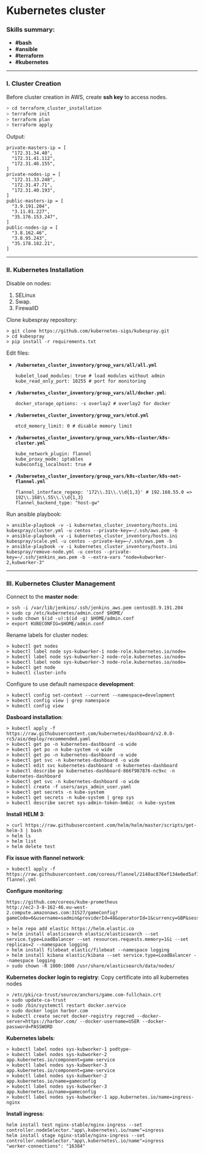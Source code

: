 # Kubernetes cluster
### Skills summary:
- **#bash**
- **#ansible**
- **#terraform**
- **#kubernetes**
---
### I. Cluster Creation
Before cluster creation in AWS, create **ssh key** to access nodes.
``` sh
> cd terraform_cluster_installation
> terraform init
> terraform plan
> terraform apply
```
Output:
```
private-masters-ip = [
  "172.31.34.40",
  "172.31.41.112",
  "172.31.46.155",
]
private-nodes-ip = [
  "172.31.33.248",
  "172.31.47.71",
  "172.31.40.193",
]
public-masters-ip = [
  "3.9.191.204",
  "3.11.81.227",
  "35.176.153.247",
]
public-nodes-ip = [
  "3.8.162.46",
  "3.8.95.243",
  "35.178.182.21",
]
```
---
### II. Kubernetes Installation
Disable on nodes:
1. SELinux
2. Swap.
3. FirewallD

Clone kubespray repository:
```
> git clone https://github.com/kubernetes-sigs/kubespray.git
> cd kubespray
> pip install -r requirements.txt
```
Edit files:
- **`/kubernetes_cluster_inventory/group_vars/all/all.yml`**
    ```
    kubelet_load_modules: true # load modules without admin
    kube_read_only_port: 10255 # port for monitoring
    ```

- **`/kubernetes_cluster_inventory/group_vars/all/docker.yml`**:
    ```
    docker_storage_options: -s overlay2 # overlay2 for docker
    ```
- **`/kubernetes_cluster_inventory/group_vars/etcd.yml`**
    ```
    etcd_memory_limit: 0 # disable memory limit
    ```
- **`/kubernetes_cluster_inventory/group_vars/k8s-cluster/k8s-cluster.yml`**
    ```
    kube_network_plugin: flannel
    kube_proxy_mode: iptables
    kubeconfig_localhost: true #
    ```
- **`/kubernetes_cluster_inventory/group_vars/k8s-cluster/k8s-net-flannel.yml`**
    ```
    flannel_interface_regexp: '172\\.31\\.\\d{1,3}' # 192.168.55.0 => 192\\.168\\.55\\.\\d{1,3}
    flannel_backend_type: "host-gw"
    ```

Run ansible playbook:
```
> ansible-playbook -v -i kubernetes_cluster_inventory/hosts.ini kubespray/cluster.yml -u centos --private-key=~/.ssh/aws.pem -b
> ansible-playbook -v -i kubernetes_cluster_inventory/hosts.ini kubespray/scale.yml -u centos --private-key=~/.ssh/aws.pem -b
> ansible-playbook -v -i kubernetes_cluster_inventory/hosts.ini kubespray/remove-node.yml -u centos --private-key=~/.ssh/jenkins_aws.pem -b --extra-vars "node=kubworker-2,kubworker-3"
```
---
### III. Kubernetes Cluster Management

Connect to the **master node**:
```
> ssh -i /var/lib/jenkins/.ssh/jenkins_aws.pem centos@3.9.191.204
> sudo cp /etc/kubernetes/admin.conf $HOME/
> sudo chown $(id -u):$(id -g) $HOME/admin.conf
> export KUBECONFIG=$HOME/admin.conf
```

Rename labels for cluster nodes:
```
> kubectl get nodes
> kubectl label node sys-kubworker-1 node-role.kubernetes.io/node=
> kubectl label node sys-kubworker-2 node-role.kubernetes.io/node=
> kubectl label node sys-kubworker-3 node-role.kubernetes.io/node=
> kubectl get node
> kubectl cluster-info
```

Configure to use default namespace **development**:
```
> kubectl config set-context --current --namespace=development
> kubectl config view | grep namespace
> kubectl config view
```

**Dasboard installation**:
```
> kubectl apply -f https://raw.githubusercontent.com/kubernetes/dashboard/v2.0.0-rc5/aio/deploy/recommended.yaml
> kubectl get po -n kubernetes-dashboard -o wide
> kubectl get po -n kube-system -o wide
> kubectl get po -n kubernetes-dashboard -o wide
> kubectl get svc -n kubernetes-dashboard -o wide
> kubectl edit svc kubernetes-dashboard -n kubernetes-dashboard
> kubectl describe po kubernetes-dashboard-866f987876-nc9xc -n kubernetes-dashboard
> kubectl get svc -n kubernetes-dashboard -o wide
> kubectl create -f users/axys_admin_user.yaml 
> kubectl get secrets -n kube-system
> kubectl get secrets -n kube-system | grep sys
> kubectl describe secret sys-admin-token-bm6zc -n kube-system
```

**Install HELM 3**:
```
> curl https://raw.githubusercontent.com/helm/helm/master/scripts/get-helm-3 | bash
> helm ls
> helm list
> helm delete test
```

**Fix issue with flannel network**:
```
> kubectl apply -f https://raw.githubusercontent.com/coreos/flannel/2140ac876ef134e0ed5af15c65e414cf26827915/Documentation/kube-flannel.yml
```
 
 **Configure monitoring**:
 ```
https://github.com/coreos/kube-prometheus
http://ec2-3-8-162-46.eu-west-2.compute.amazonaws.com:31527/gameConfig?gameCode=6&username=sadmin&providerId=48&operatorId=1&currency=GBP&sessionToken=213qewfw345asdfq34

> helm repo add elastic https://helm.elastic.co
> helm install elasticsearch elastic/elasticsearch --set service.type=LoadBalancer --set resources.requests.memory=1Gi --set replicas=2 --namespace logging
> helm install filebeat elastic/filebeat --namespace logging
> helm install kibana elastic/kibana --set service.type=LoadBalancer --namespace logging
> sudo chown -R 1000:1000 /usr/share/elasticsearch/data/nodes/
 ```

**Kubernetes docker login to registry**:
Copy certificate into all kubernetes nodes
```
> /etc/pki/ca-trust/source/anchors/game.com-fullchain.crt
> sudo update-ca-trust
> sudo /bin/systemctl restart docker.service
> sudo docker login harbor.com
> kubectl create secret docker-registry regcred --docker-server=https://harbor.com/ --docker-username=USER --docker-password=PASSWORD
```
**Kubernetes labels**:
```
> kubectl label nodes sys-kubworker-1 podtype-
> kubectl label nodes sys-kubworker-2 app.kubernetes.io/component=game-service
> kubectl label nodes sys-kubworker-3 app.kubernetes.io/component=game-service
> kubectl label nodes sys-kubworker-2 app.kubernetes.io/name=gameconfig
> kubectl label nodes sys-kubworker-3 app.kubernetes.io/name=gameconfig
> kubectl label nodes sys-kubworker-1 app.kubernetes.io/name=ingress-nginx
```

**Install ingress**:
```
helm install test nginx-stable/nginx-ingress --set controller.nodeSelector."app\.kubernetes\.io/name"=ingress
helm install stage nginx-stable/nginx-ingress --set controller.nodeSelector."app\.kubernetes\.io/name"=ingress
"worker-connections": "16384"
```
